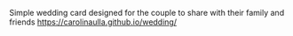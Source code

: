 Simple wedding card designed for the couple to share with their family and friends
https://carolinaulla.github.io/wedding/
